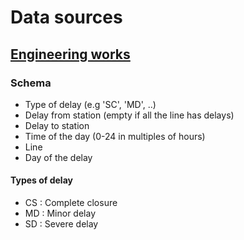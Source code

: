 # Data sources

## [Engineering works](https://raw.githubusercontent.com/jonnymanf/3001/master/data/engineering.csv)

### Schema

- Type of delay (e.g 'SC', 'MD', ..)
- Delay from station (empty if all the line has delays)
- Delay to station
- Time of the day (0-24 in multiples of hours)
- Line
- Day of the delay

#### Types of delay

- CS : Complete closure
- MD : Minor delay
- SD : Severe delay

